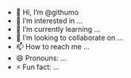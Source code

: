 - 👋 Hi, I’m @githumo 
- 👀 I’m interested in ...  
- 🌱 I’m currently learning ...
- 💞️ I’m looking to collaborate on ...
- 📫 How to reach me ...
- 😄 Pronouns: ...   
- ⚡ Fun fact: ...
  
<!---  
githumo/githumo is a ✨ special ✨ repository because its `README.md` (this file) appears on your GitHub profile.
You can click the Preview link to take a look at your changes. 
--->
